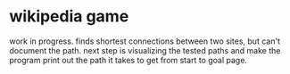 # wikipedia game
work in progress. finds shortest connections between two sites, but can't document the path. next step is visualizing the tested paths and make the program print out the path it takes to get from start to goal page.
